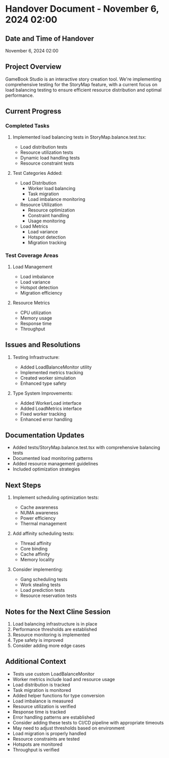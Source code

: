 # Handover Document - November 6, 2024 02:00

## Date and Time of Handover
November 6, 2024 02:00

## Project Overview
GameBook Studio is an interactive story creation tool. We're implementing comprehensive testing for the StoryMap feature, with a current focus on load balancing testing to ensure efficient resource distribution and optimal performance.

## Current Progress

### Completed Tasks
1. Implemented load balancing tests in StoryMap.balance.test.tsx:
   - Load distribution tests
   - Resource utilization tests
   - Dynamic load handling tests
   - Resource constraint tests

2. Test Categories Added:
   - Load Distribution
     * Worker load balancing
     * Task migration
     * Load imbalance monitoring
   - Resource Utilization
     * Resource optimization
     * Constraint handling
     * Usage monitoring
   - Load Metrics
     * Load variance
     * Hotspot detection
     * Migration tracking

### Test Coverage Areas
1. Load Management
   - Load imbalance
   - Load variance
   - Hotspot detection
   - Migration efficiency

2. Resource Metrics
   - CPU utilization
   - Memory usage
   - Response time
   - Throughput

## Issues and Resolutions
1. Testing Infrastructure:
   - Added LoadBalanceMonitor utility
   - Implemented metrics tracking
   - Created worker simulation
   - Enhanced type safety

2. Type System Improvements:
   - Added WorkerLoad interface
   - Added LoadMetrics interface
   - Fixed worker tracking
   - Enhanced error handling

## Documentation Updates
- Added tests/StoryMap.balance.test.tsx with comprehensive balancing tests
- Documented load monitoring patterns
- Added resource management guidelines
- Included optimization strategies

## Next Steps
1. Implement scheduling optimization tests:
   - Cache awareness
   - NUMA awareness
   - Power efficiency
   - Thermal management

2. Add affinity scheduling tests:
   - Thread affinity
   - Core binding
   - Cache affinity
   - Memory locality

3. Consider implementing:
   - Gang scheduling tests
   - Work stealing tests
   - Load prediction tests
   - Resource reservation tests

## Notes for the Next Cline Session
1. Load balancing infrastructure is in place
2. Performance thresholds are established
3. Resource monitoring is implemented
4. Type safety is improved
5. Consider adding more edge cases

## Additional Context
- Tests use custom LoadBalanceMonitor
- Worker metrics include load and resource usage
- Load distribution is tracked
- Task migration is monitored
- Added helper functions for type conversion
- Load imbalance is measured
- Resource utilization is verified
- Response time is tracked
- Error handling patterns are established
- Consider adding these tests to CI/CD pipeline with appropriate timeouts
- May need to adjust thresholds based on environment
- Load migration is properly handled
- Resource constraints are tested
- Hotspots are monitored
- Throughput is verified
